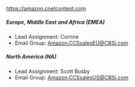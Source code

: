
https://amazon.cnetcontent.com

##### Europe, Middle East and Africa (EMEA)

- Lead Assignment: Corrine
- Email Group: Amazon.CCSsalesEU@CBSi.com

##### North America (NA)

- Lead Assignment: Scott Busby
- Email Group: Amazon.CCSsalesUS@CBSi.com
